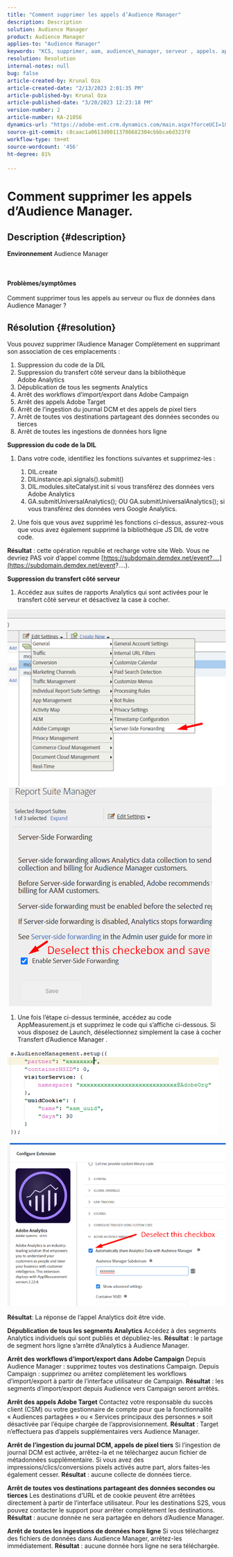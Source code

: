 ```yaml
---
title: "Comment supprimer les appels d’Audience Manager"
description: Description
solution: Audience Manager
product: Audience Manager
applies-to: "Audience Manager"
keywords: "KCS, supprimer, aam, audience\_manager, serveur , appels. appels au serveur"
resolution: Resolution
internal-notes: null
bug: false
article-created-by: Krunal Oza
article-created-date: "2/13/2023 2:01:35 PM"
article-published-by: Krunal Oza
article-published-date: "3/20/2023 12:23:18 PM"
version-number: 2
article-number: KA-21056
dynamics-url: "https://adobe-ent.crm.dynamics.com/main.aspx?forceUCI=1&pagetype=entityrecord&etn=knowledgearticle&id=7560afe7-a6ab-ed11-aad1-6045bd006793"
source-git-commit: c8caac1a0613d00113786682304cbbbca6d323f0
workflow-type: tm+mt
source-wordcount: '456'
ht-degree: 81%

---
```


# Comment supprimer les appels d’Audience Manager.

## Description {#description}

<b>Environnement</b>
Audience Manager
<br><br> <br><br><b>Problèmes/symptômes</b><br><br>Comment supprimer tous les appels au serveur ou flux de données dans Audience Manager ?<br>

## Résolution {#resolution}


Vous pouvez supprimer l’Audience Manager Complètement en supprimant son association de ces emplacements :

1. Suppression du code de la DIL
2. Suppression du transfert côté serveur dans la bibliothèque Adobe Analytics
3. Dépublication de tous les segments Analytics
4. Arrêt des workflows d’import/export dans Adobe Campaign
5. Arrêt des appels Adobe Target
6. Arrêt de l’ingestion du journal DCM et des appels de pixel tiers
7. Arrêt de toutes vos destinations partageant des données secondes ou tierces
8. Arrêt de toutes les ingestions de données hors ligne




<b>Suppression du code de la DIL</b>

1. Dans votre code, identifiez les fonctions suivantes et supprimez-les :

   1. DIL.create
   2. DILinstance.api.signals().submit()
   3. DIL.modules.siteCatalyst.init si vous transférez des données vers Adobe Analytics
   4. GA.submitUniversalAnalytics(); OU GA.submitUniversalAnalytics(); si vous transférez des données vers Google Analytics.
2. Une fois que vous avez supprimé les fonctions ci-dessus, assurez-vous que vous avez également supprimé la bibliothèque JS DIL de votre code.


<b>Résultat</b> : cette opération republie et recharge votre site Web. Vous ne devriez PAS voir d’appel comme [https://subdomain.demdex.net/event?....](https://subdomain.demdex.net/event?....).



<b>Suppression du transfert côté serveur</b>

1. Accédez aux suites de rapports Analytics qui sont activées pour le transfert côté serveur et désactivez la case à cocher.


![](assets/8a6b5fd5-676c-ed11-9562-6045bd006239.png) ![](assets/8d6b5fd5-676c-ed11-9562-6045bd006239.png)

1. Une fois l’étape ci-dessus terminée, accédez au code AppMeasurement.js et supprimez le code qui s’affiche ci-dessous. Si vous disposez de Launch, désélectionnez simplement la case à cocher Transfert d’Audience Manager .


![](assets/8c6b5fd5-676c-ed11-9562-6045bd006239.png)             ![](assets/8b6b5fd5-676c-ed11-9562-6045bd006239.png)

<b>Résultat</b>: La réponse de l’appel Analytics doit être vide.

<b>Dépublication de tous les segments Analytics</b>
Accédez à des segments Analytics individuels qui sont publiés et dépubliez-les.
<b>Résultat</b> : le partage de segment hors ligne s’arrête d’Analytics à Audience Manager.

<b>Arrêt des workflows d’import/export dans Adobe Campaign</b>
Depuis Audience Manager : supprimez toutes vos destinations Campaign.
Depuis Campaign : supprimez ou arrêtez complètement les workflows d’import/export à partir de l’interface utilisateur de Campaign.
<b>Résultat</b> : les segments d’import/export depuis Audience vers Campaign seront arrêtés.

<b>Arrêt des appels Adobe Target</b>
Contactez votre responsable du succès client (CSM) ou votre gestionnaire de compte pour que la fonctionnalité « Audiences partagées » ou « Services principaux des personnes » soit désactivée par l’équipe chargée de l’approvisionnement.
<b>Résultat</b> : Target n’effectuera pas d’appels supplémentaires vers Audience Manager.

<b>Arrêt de l’ingestion du journal DCM, appels de pixel tiers</b>
Si l’ingestion de journal DCM est activée, arrêtez-la et ne téléchargez aucun fichier de métadonnées supplémentaire.
Si vous avez des impressions/clics/conversions pixels activés autre part, alors faites-les également cesser.
<b>Résultat</b> : aucune collecte de données tierce.

<b>Arrêt de toutes vos destinations partageant des données secondes ou tierces</b>
Les destinations d’URL et de cookie peuvent être arrêtées directement à partir de l’interface utilisateur.
Pour les destinations S2S, vous pouvez contacter le support pour arrêter complètement les destinations.
<b>Résultat</b> : aucune donnée ne sera partagée en dehors d’Audience Manager.

<b>Arrêt de toutes les ingestions de données hors ligne</b>
Si vous téléchargez des fichiers de données dans Audience Manager, arrêtez-les immédiatement.
<b>Résultat</b> : aucune donnée hors ligne ne sera téléchargée.
